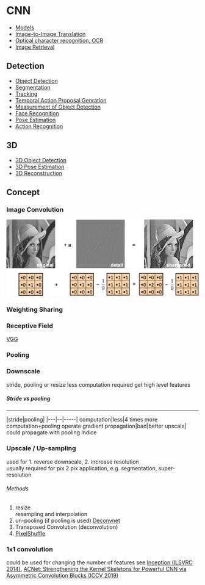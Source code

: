# CNN
* [Models](/CNN/models.md)
* [Image-to-Image Translation](/CNN/img2img/index.md)
* [Optical character recognition, OCR](/CNN/optical_character_recognition.md)
* [Image Retrieval](/CNN/image_retrieval.md)
## Detection
* [Object Detection](object_detection/object_detection.md)
* [Segmentation](object_detection/segmentation.md)
* [Tracking](object_detection/tracking.md)
* [Temporal Action Proposal Genration](object_detection/temporal_proposal.md)
* [Measurement of Object Detection](object_detection/measurement.md)
* [Face Recognition](object_detection/face.md)
* [Pose Estimation](object_detection/pose.md)
* [Action Recognition](object_detection/action.md)
## 3D
* [3D Object Detection](/CNN/3D/3D_object_detection.md)
* [3D Pose Estimation](/CNN/3D/3D_pose_estimation.md)
* [3D Reconstruction](/CNN/3D/3D_reconstruction.md)

## Concept
### Image Convolution
![](img/image_convolution.png)
### Weighting Sharing
### Receptive Field
[VGG](#vgg-iclr-2014)
### Pooling
### Downscale
stride, pooling or resize
less computation required 
get high level features
##### Stride vs pooling

---------
|stride|pooling|
|---|--|-----|
computation|less|4 times more computation+pooling operate
gradient propagation|bad|better
upscale|
could propagate with pooling indice
### Upscale / Up-sampling
used for 1. reverse downscale, 2. increase resolution  
usually required for pix 2 pix application, e.g. segmentation, super-resolution
###### Methods
1. resize  
resampling and interpolation
2. un-pooling (if pooling is used) [Deconvnet](#deconvnet-iccv-2015)
3. Transposed Convolution (deconvolution)
4. [PixelShuffle](#pixelshuffle-cvpr-2016)

### 1x1 convolution
could be used for changing the number of features
see [Inception (ILSVRC 2014)](#inception-ilsvrc-2014), 
[ACNet: Strengthening the Kernel Skeletons for Powerful CNN via Asymmetric Convolution Blocks (ICCV 2019)](https://arxiv.org/abs/1908.03930)

